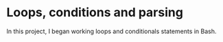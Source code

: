 # Loops, conditions and parsing

In this project, I began working loops and conditionals statements in Bash.
